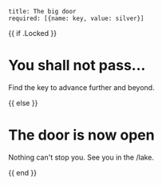 ```
title: The big door
required: [{name: key, value: silver}]

```

{{ if .Locked }}

# You shall not pass...

Find the key to advance further and beyond.

{{ else }}

# The door is now open

Nothing can't stop you. See you in the /lake.

{{ end }}